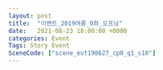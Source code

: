 ```yaml
---
layout: post
title:  "이벤트_2019여름_0화_오프닝"
date:   2021-08-23 18:00:00 +0000
categories: Event
Tags: Story Event
SceneCode: ["scene_evt190627_cp0_q1_s10"]
---
```

